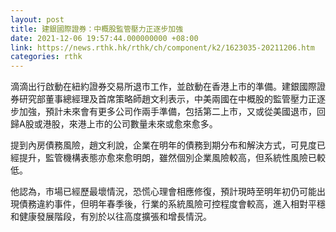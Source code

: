 ```yaml
---
layout: post
title: 建銀國際證券：中概股監管壓力正逐步加強
date: 2021-12-06 19:57:44.000000000 +08:00
link: https://news.rthk.hk/rthk/ch/component/k2/1623035-20211206.htm
categories: rthk
---
```


滴滴出行啟動在紐約證券交易所退市工作，並啟動在香港上市的準備。建銀國際證券研究部董事總經理及首席策略師趙文利表示，中美兩國在中概股的監管壓力正逐步加強，預計未來會有更多公司作兩手準備，包括第二上市，又或從美國退市，回歸A股或港股，來港上市的公司數量未來或愈來愈多。

提到內房債務風險，趙文利說，企業在明年的債務到期分布和解決方式，可見度已經提升，監管機構表態亦愈來愈明朗，雖然個別企業風險較高，但系統性風險已較低。

他認為，市場已經歷最壞情況，恐慌心理會相應修復，預計現時至明年初仍可能出現債務違約事件，但明年春季後，行業的系統風險可控程度會較高，進入相對平穩和健康發展階段，有別於以往高度擴張和增長情況。
